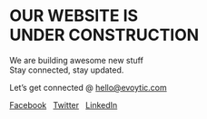 # OUR WEBSITE IS <br/>**UNDER CONSTRUCTION**

We are building awesome new stuff<br/>
Stay connected, stay updated.

Let’s get connected @ hello@evoytic.com

[Facebook](https://facebook.com/evoytic)&nbsp;&nbsp;
[Twitter](https://facebook.com/evoytic)&nbsp;&nbsp;
[LinkedIn](https://linkedin.com/company/evoytic)

